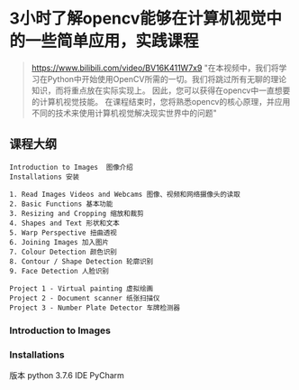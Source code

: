 # 3小时了解opencv能够在计算机视觉中的一些简单应用，实践课程
> https://www.bilibili.com/video/BV16K411W7x9
> "在本视频中，我们将学习在Python中开始使用OpenCV所需的一切。我们将跳过所有无聊的理论知识，而将重点放在实际实现上。 因此，您可以获得在opencv中一直想要的计算机视觉技能。 在课程结束时，您将熟悉opencv的核心原理，并应用不同的技术来使用计算机视觉解决现实世界中的问题"

## 课程大纲

```
Introduction to Images  图像介绍
Installations 安装

1. Read Images Videos and Webcams 图像、视频和网络摄像头的读取
2. Basic Functions 基本功能
3. Resizing and Cropping 缩放和裁剪
4. Shapes and Text 形状和文本
5. Warp Perspective 扭曲透视
6. Joining Images 加入图片
7. Colour Detection 颜色识别
8. Contour / Shape Detection 轮廓识别
9. Face Detection 人脸识别

Project 1 - Virtual painting 虚拟绘画
Project 2 - Document scanner 纸张扫描仪
Project 3 - Number Plate Detector 车牌检测器
```

### Introduction to Images

### Installations

版本 python 3.7.6
IDE PyCharm

